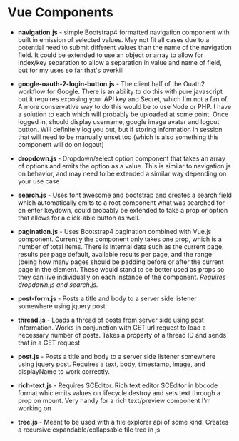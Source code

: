 # Vue Components
- __navigation.js__ - simple Bootstrap4 formatted navigation component with built in emission of selected values.  May not fit all cases due to a potential need to submit different values than the name of the navigation field.  It could be extended to use an object or array to allow for index/key separation to allow a separation in value and name of field, but for my uses so far that's overkill

- __google-oauth-2-login-button.js__ - The client half of the Ouath2 workflow for Google.  There is an ability to do this with pure javascript but it requires exposing your API key and Secret, which I'm not a fan of.  A more conservative way to do this would be to use Node or PHP.  I have a solution to each which will probably be uploaded at some point.  Once logged in, should display username, google image avatar and logout button.  Will definitely log you out, but if storing information in session that will need to be manually unset too (which is also something this component will do on logout)

- __dropdown.js__ - Dropdown/select option component that takes an array of options and emits the option as a value.  This is similar to navigation.js on behavior, and may need to be extended a similar way depending on your use case

- __search.js__ - Uses font awesome and bootstrap and creates a search field which automatically emits to a root component what was searched for on enter keydown, could probably be extended to take a prop or option that allows for a click-able button as well.

- __pagination.js__ - Uses  Bootstrap4 pagination combined with Vue.js component.  Currently the component only takes one prop, which is a number of total items.  There is internal data such as the current page, results per page default, available results per page, and the range (being how many pages should be padding before or after the current page in the element.  These would stand to be better  used as props so they can live individually on each instance of the component.  *Requires dropdown.js and search.js.*

 - __post-form.js__ - Posts a title and body to a server side listener somewhere using jquery post
 
 - __thread.js__ - Loads a thread of posts from server side using post information.  Works in conjunction with GET url request to load a necessary number of posts.  Takes a property of a thread ID and sends that in a GET request
 
 - __post.js__ - Posts a title and body to a server side listener somewhere using jquery post.  Requires a text, body, timestamp, image, and displayName to work correctly.

- __rich-text.js__ - Requires SCEditor.  Rich text editor SCEditor in bbcode format whic emits values on lifecycle destroy and sets text through a prop on mount.  Very handy for a rich text/preview component I'm working on

- __tree.js__ - Meant to be used with a file explorer api of some kind.  Creates a recursive expandable/collapsable file tree in js
